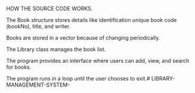 HOW THE SOURCE CODE WORKS.

The Book structure stores details like identification unique book code (bookNo), title, and writer.

Books are stored in a vector because of changing periodically.

The Library class manages the book list.

The program provides an interface where users can add, view, and search for books.

The program runs in a loop until the user chooses to exit.# LIBRARY-MANAGEMENT-SYSTEM-
